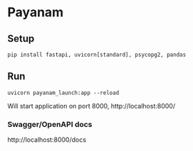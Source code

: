 # Payanam

## Setup
```
pip install fastapi, uvicorn[standard], psycopg2, pandas
```

## Run
```
uvicorn payanam_launch:app --reload
```

Will start application on port 8000, http://localhost:8000/


### Swagger/OpenAPI docs

http://localhost:8000/docs

